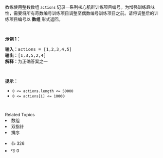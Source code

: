 <p>教练使用整数数组 <code>actions</code> 记录一系列核心肌群训练项目编号。为增强训练趣味性，需要将所有奇数编号训练项目调整至偶数编号训练项目之前。请将调整后的训练项目编号以 <strong>数组</strong> 形式返回。</p>

<p>&nbsp;</p>

<p><strong>示例 1：</strong></p>

<pre>
<strong>输入：</strong>actions = [1,2,3,4,5]
<strong>输出：</strong>[1,3,5,2,4] 
<strong>解释：</strong>为正确答案之一</pre>

<p>&nbsp;</p>

<p><strong>提示：</strong></p>

<ul> 
 <li><code>0 &lt;= actions.length &lt;= 50000</code></li> 
 <li><code>0 &lt;= actions[i] &lt;= 10000</code></li> 
</ul>

<p>&nbsp;</p>

<div><div>Related Topics</div><div><li>数组</li><li>双指针</li><li>排序</li></div></div><br><div><li>👍 326</li><li>👎 0</li></div>